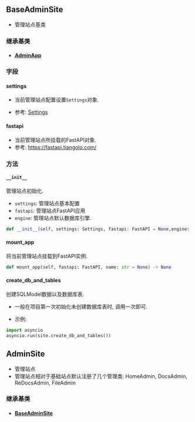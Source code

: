 ## BaseAdminSite

- 管理站点基类

### 继承基类

- #### [AdminApp](../AdminApp)



### 字段

#### settings

- 当前管理站点配置设置`Settings`对象.

- 参考: [Settings](../Settings)

#### fastapi

- 当前管理站点所挂载的FastAPI对象.
- 参考: https://fastapi.tiangolo.com/



### 方法

#### `__init__`

管理站点初始化.

- `settings`: 管理站点基本配置
- `fastapi`: 管理站点FastAPI应用
- `engine`: 管理站点默认数据库引擎.

```python
def __init__(self, settings: Settings, fastapi: FastAPI = None,engine: AsyncEngine = None)
```

#### mount_app

将当前管理站点挂载到FastAPI实例.

```python
def mount_app(self, fastapi: FastAPI, name: str = None) -> None
```

#### create_db_and_tables

创建SQLModel数据以及数据库表. 

- 一般在项目第一次初始化未创建数据库表时, 调用一次即可. 

- 示例: 

```python
import asyncio
asyncio.run(site.create_db_and_tables())
```



## AdminSite

- 管理站点
- 管理站点相对于基础站点默认注册了几个管理类: HomeAdmin, DocsAdmin, ReDocsAdmin, FileAdmin

### 继承基类

- #### [BaseAdminSite](#baseadminsite)

